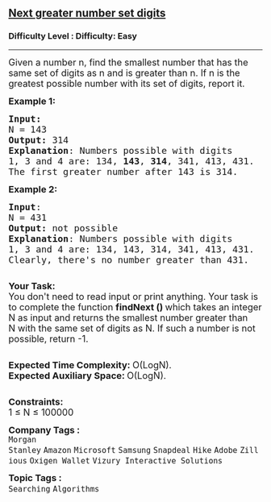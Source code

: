 <h2><a href="https://www.geeksforgeeks.org/problems/next-greater-number-set-digits3503/1?page=4&company=Morgan%20Stanley&sortBy=submissions">Next greater number set digits</a></h2><h3>Difficulty Level : Difficulty: Easy</h3><hr><div class="problems_problem_content__Xm_eO"><p><span style="font-size: 18px;">Given a number n, find the smallest number that has the same set of digits as n and is greater than n.&nbsp;If n&nbsp;is the greatest possible number with its set of digits, report it.</span></p>
<p><span style="font-size: 18px;"><strong>Example 1:</strong></span></p>
<pre><span style="font-size: 18px;"><strong>Input:</strong>
N = 143
<strong>Output:</strong> 314
<strong>Explanation</strong>: Numbers possible with digits
1, 3 and 4 are: 134, <strong>143</strong>, <strong>314</strong>, 341, 413, 431.
The first greater number after 143 is 314.
</span></pre>
<p><span style="font-size: 18px;"><strong>Example 2:</strong></span></p>
<pre><span style="font-size: 18px;"><strong>Input</strong>:
N = 431
<strong>Output:</strong> not possible
<strong>Explanation</strong>: Numbers possible with digits
1, 3 and 4 are: 134, 143, 314, 341, 413, 431.
Clearly, there's no number greater than 431.</span></pre>
<p><br><span style="font-size: 18px;"><strong>Your Task:</strong><br>You don't need to read input or print anything. Your task is to complete the function&nbsp;<strong>findNext ()&nbsp;</strong>which takes an integer N&nbsp;as input and returns the smallest number greater than N&nbsp;with the same set of digits as N. If such a number is not possible, return -1.</span></p>
<p><br><span style="font-size: 18px;"><strong>Expected Time Complexity:&nbsp;</strong>O(LogN).<br><strong>Expected Auxiliary Space:&nbsp;</strong>O(LogN).</span></p>
<p><br><span style="font-size: 18px;"><strong>Constraints:</strong><br>1 ≤ N&nbsp;≤ 100000</span></p></div><p><span style=font-size:18px><strong>Company Tags : </strong><br><code>Morgan Stanley</code>&nbsp;<code>Amazon</code>&nbsp;<code>Microsoft</code>&nbsp;<code>Samsung</code>&nbsp;<code>Snapdeal</code>&nbsp;<code>Hike</code>&nbsp;<code>Adobe</code>&nbsp;<code>Zillious</code>&nbsp;<code>Oxigen Wallet</code>&nbsp;<code>Vizury Interactive Solutions</code>&nbsp;<br><p><span style=font-size:18px><strong>Topic Tags : </strong><br><code>Searching</code>&nbsp;<code>Algorithms</code>&nbsp;